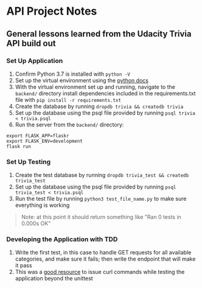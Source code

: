 # API Project Notes
## General lessons learned from the Udacity Trivia API build out

### Set Up Application
1. Confirm Python 3.7 is installed with `python -V`
2. Set up the virtual environment using the [python docs](https://packaging.python.org/guides/installing-using-pip-and-virtual-environments/)
3. With the virtual environment set up and running, navigate to the `backend/` directory install dependencies included in the requirements.txt file with `pip install -r requirements.txt`
4. Create the database by running `dropdb trivia && createdb trivia`
5. Set up the database using the psql file provided by running `psql trivia < trivia.psql`
6. Run the server from the `backend/` directory:
```
export FLASK_APP=flaskr
export FLASK_ENV=development
flask run
```

### Set Up Testing
1. Create the test database by running `dropdb trivia_test && createdb trivia_test`
2. Set up the database using the psql file provided by running `psql trivia_test < trivia.psql`
3. Run the test file by running `python3 test_file_name.py` to make sure everything is working
> Note: at this point it should return something like "Ran 0 tests in 0.000s OK"

### Developing the Application with TDD
1. Write the first test, in this case to handle GET requests for all available categories, and make sure it fails; then write the endpoint that will make it pass
2. This was a [good resource](https://linuxize.com/post/curl-post-request/) to issue curl commands while testing the application beyond the unittest
